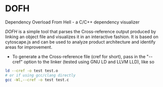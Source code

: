 # DOFH
Dependency Overload From Hell - a C/C++ dependency visualizer

*DOFH* is a simple tool that parses the Cross-reference output produced by linking
an object file and visualizes it in an interactive fashion. It is based on cytoscape.js
and can be used to analyze product architecture and identify areas for improvement.

* To generate a the Cross-reference file (cref for short), pass in the "--cref" option
  to the linker (tested using GNU LD and LLVM LLD), like so 
```bash
ld --cref -o test test.o 
# or if using gcc/clang directly
gcc -Wl,--cref -o test test.c
```

